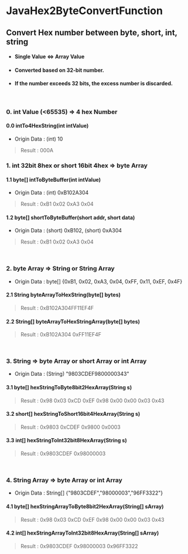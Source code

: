 JavaHex2ByteConvertFunction
===
Convert Hex number between byte, short, int, string
---
+ #### Single Value <=> Array Value
+ #### Converted based on 32-bit number.
+ #### If the number exceeds 32 bits, the excess number is discarded.

<br>


### 0. int Value (<65535)  => 4 hex Number 

#### 0.0 intTo4HexString(int intValue) 
+ Origin Data : (int) 10
> Result : 000A


### 1. int 32bit 8hex or short 16bit 4hex  => byte Array

#### 1.1 byte[] intToByteBuffer(int intValue) 
+ Origin Data : (int) 0xB102A304
> Result : 0xB1 0x02 0xA3 0x04 
#### 1.2 byte[] shortToByteBuffer(short addr, short data)
+ Origin Data : (short) 0xB102, (short) 0xA304
> Result : 0xB1 0x02 0xA3 0x04 

<br>

### 2. byte Array => String or String Array
+ Origin Data : byte[] {0xB1, 0x02, 0xA3, 0x04, 0xFF, 0x11, 0xEF, 0x4F}
#### 2.1 String byteArrayToHexString(byte[] bytes)
> Result : 0xB102A304FF11EF4F
#### 2.2 String[] byteArrayToHexStringArray(byte[] bytes)
> Result : 0xB102A304 0xFF11EF4F  

<br>

### 3. String => byte Array or short Array or int Array
+ Origin Data : (String) "9803CDEF9800000343"
#### 3.1 byte[] hexStringToByte8bit2HexArray(String s) 
> Result : 0x98 0x03 0xCD 0xEF 0x98 0x00 0x00 0x03 0x43 
#### 3.2 short[] hexStringToShort16bit4HexArray(String s) 
> Result : 0x9803 0xCDEF 0x9800 0x0003 
#### 3.3 int[] hexStringToInt32bit8HexArray(String s)
> Result : 0x9803CDEF 0x98000003 

<br> 

### 4. String Array => byte Array or int Array
+ Origin Data : String[] {"9803CDEF","98000003","96FF3322"}
#### 4.1 byte[] hexStringArrayToByte8bit2HexArray(String[] sArray)
> Result : 0x98 0x03 0xCD 0xEF 0x98 0x00 0x00 0x03 0x43 
#### 4.2 int[] hexStringArrayToInt32bit8HexArray(String[] sArray)
> Result : 0x9803CDEF 0x98000003 0x96FF3322 

<br> 

<br> 

<br> 

<br> 

<br> 

<br> 
